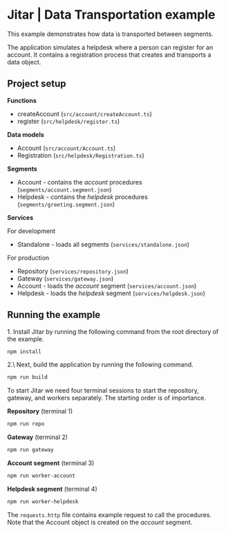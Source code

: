 
# Jitar | Data Transportation example

This example demonstrates how data is transported between segments.

The application simulates a helpdesk where a person can register for an account.
It contains a registration process that creates and transports a data object.

## Project setup

**Functions**

* createAccount (`src/account/createAccount.ts`)
* register (`src/helpdesk/register.ts`)

**Data models**

* Account (`src/account/Account.ts`)
* Registration (`src/helpdesk/Registration.ts`)

**Segments**

* Account - contains the *account* procedures (`segments/account.segment.json`)
* Helpdesk - contains the *helpdesk* procedures (`segments/greeting.segment.json`)

**Services**

For development

* Standalone - loads all segments (`services/standalone.json`)

For production

* Repository (`services/repository.json`)
* Gateway (`services/gateway.json`)
* Account - loads the *account* segment (`services/account.json`)
* Helpdesk - loads the *helpdesk* segment (`services/helpdesk.json`)

## Running the example

1\. Install Jitar by running the following command from the root directory of the example.

```bash
npm install
```

2.\ Next, build the application by running the following command.

```bash
npm run build
```

To start Jitar we need four terminal sessions to start the repository, gateway, and workers separately. The starting order is of importance.

**Repository** (terminal 1)

```bash
npm run repo
```

**Gateway** (terminal 2)

```bash
npm run gateway
```

**Account segment** (terminal 3)

```bash
npm run worker-account
```

**Helpdesk segment** (terminal 4)

```bash
npm run worker-helpdesk
```

The ``requests.http`` file contains example request to call the procedures. Note that the Account object is created on the *account* segment.
